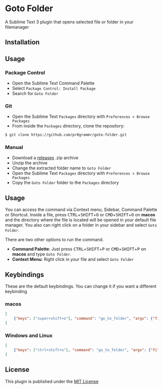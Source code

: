 # Goto Folder

A Sublime Text 3 plugin that opens selected file or folder in your filemanager

## Installation

## Usage

### Package Control

* Open the Sublime Text Command Palette
* Select `Package Control: Install Package`
* Search for `Goto Folder`


### Git 

* Open the Sublime Text `Packages` directory with `Preferences > Browse Packages`
* From inside the `Packages` directory, clone the repository: 
```bash
$ git clone https://github.com/pr0grammr/goto-folder.git
```

### Manual

* Download a [releases](https://github.com/pr0grammr/goto-folder/releases) .zip archive
* Unzip the archive
* Change the extracted folder name to `Goto Folder`
* Open the Sublime Text `Packages` directory with `Preferences > Browse Packages`
* Copy the `Goto Folder` folder to the `Packages` directory


## Usage

You can access the command via Context menu, Sidebar, Command Palette or Shortcut. Inside a file, press <kbd>CTRL</kbd>+<kbd>SHIFT</kbd>+<kbd>O</kbd> or <kbd>CMD</kbd>+<kbd>SHIFT</kbd>+<kbd>O</kbd> on **macos** and the directory where the file is located will be opened in your default file manager.
You also can right click on a folder in your sidebar and select `Goto Folder`.   

There are two other options to run the command.
* **Command Palette**: Just press <kbd>CTRL</kbd>+<kbd>SHIFT</kbd>+<kbd>P</kbd> or <kbd>CMD</kbd>+<kbd>SHIFT</kbd>+<kbd>P</kbd> on **macos** and type `Goto Folder`. 
* **Context Menu**: Right click in your file and select `Goto Folder`

## Keybindings

These are the default keybindings. You can change it if you want a different keybinding

### macos

```json
[
	{"keys": ["super+shift+o"], "command": "go_to_folder", "args": {"file_path": "${file_path}", "open": "file_manager"}}
]
```

### Windows and Linux

```json
[
	{"keys": ["ctrl+shift+o"], "command": "go_to_folder", "args": {"file_path": "${file_path}", "open": "file_manager"}}
]
```

## License

This plugin is published under the [MIT License](https://github.com/screamingsnake/goto-folder/blob/master/LICENSE)

